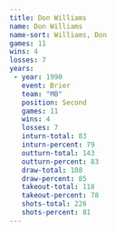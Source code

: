 ```yaml
---
title: Don Williams
name: Don Williams
name-sort: Williams, Don
games: 11
wins: 4
losses: 7
years:
 - year: 1990
   event: Brier
   team: "MB"
   position: Second
   games: 11
   wins: 4
   losses: 7
   inturn-total: 83
   inturn-percent: 79
   outturn-total: 143
   outturn-percent: 83
   draw-total: 108
   draw-percent: 85
   takeout-total: 118
   takeout-percent: 78
   shots-total: 226
   shots-percent: 81
---
```

